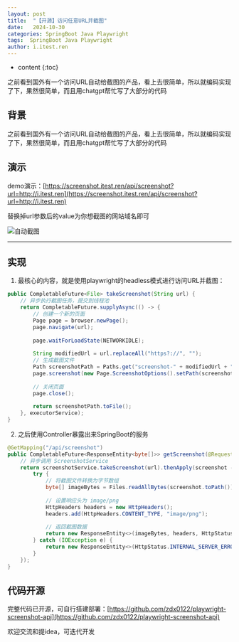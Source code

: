 ```yaml
---
layout: post
title:  "【开源】访问任意URL并截图"
date:   2024-10-30
categories: SpringBoot Java Playwright
tags:  SpringBoot Java Playwright
author: i.itest.ren
---
```


* content
{:toc}

之前看到国外有一个访问URL自动给截图的产品，看上去很简单，所以就编码实现了下，果然很简单，而且用chatgpt帮忙写了大部分的代码






## 背景
之前看到国外有一个访问URL自动给截图的产品，看上去很简单，所以就编码实现了下，果然很简单，而且用chatgpt帮忙写了大部分的代码

## 演示
demo演示：[https://screenshot.itest.ren/api/screenshot?url=http://i.itest.ren](https://screenshot.itest.ren/api/screenshot?url=http://i.itest.ren)

替换掉url参数后的value为你想截图的网站域名即可

![自动截图](https://img.1024996.xyz/QQ%E6%8B%BC%E9%9F%B3%E6%88%AA%E5%9B%BE20241031172626.png)

---

## 实现
1. 最核心的内容，就是使用playwright的headless模式进行访问URL并截图：

```java
public CompletableFuture<File> takeScreenshot(String url) {
    // 异步执行截图任务，提交到线程池
    return CompletableFuture.supplyAsync(() -> {
        // 创建一个新的页面
        Page page = browser.newPage();
        page.navigate(url);
 
        page.waitForLoadState(NETWORKIDLE);
 
        String modifiedUrl = url.replaceAll("https?://", "");
        // 生成截图文件
        Path screenshotPath = Paths.get("screenshot-" + modifiedUrl + "-"+ System.currentTimeMillis() + ".png");
        page.screenshot(new Page.ScreenshotOptions().setPath(screenshotPath));
 
        // 关闭页面
        page.close();
 
        return screenshotPath.toFile();
    }, executorService);
}
```

2. 之后使用Controller暴露出来SpringBoot的服务

```java
@GetMapping("/api/screenshot")
public CompletableFuture<ResponseEntity<byte[]>> getScreenshot(@RequestParam String url) {
    // 异步调用 ScreenshotService
    return screenshotService.takeScreenshot(url).thenApply(screenshot -> {
        try {
            // 将截图文件转换为字节数组
            byte[] imageBytes = Files.readAllBytes(screenshot.toPath());
 
            // 设置响应头为 image/png
            HttpHeaders headers = new HttpHeaders();
            headers.add(HttpHeaders.CONTENT_TYPE, "image/png");
 
            // 返回截图数据
            return new ResponseEntity<>(imageBytes, headers, HttpStatus.OK);
        } catch (IOException e) {
            return new ResponseEntity<>(HttpStatus.INTERNAL_SERVER_ERROR);
        }
    });
}
```


## 代码开源
完整代码已开源，可自行搭建部署：[https://github.com/zdx0122/playwright-screenshot-api](https://github.com/zdx0122/playwright-screenshot-api)

欢迎交流和提idea，可迭代开发